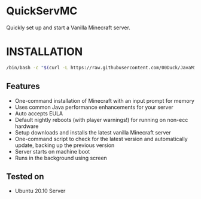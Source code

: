 # QuickServMC

Quickly set up and start a Vanilla Minecraft server.

# INSTALLATION

```bash
/bin/bash -c "$(curl -L https://raw.githubusercontent.com/00Duck/JavaMinecraftScripts/main/install.sh)"
```

## Features
 - One-command installation of Minecraft with an input prompt for memory
 - Uses common Java performance enhancements for your server
 - Auto accepts EULA
 - Default nightly reboots (with player warnings!) for running on non-ecc hardware
 - Setup downloads and installs the latest vanilla Minecraft server
 - One-command script to check for the latest version and automatically update, backing up the previous version
 - Server starts on machine boot
 - Runs in the background using screen

## Tested on
 - Ubuntu 20.10 Server


<!-- ### start.sh

Starts a Minecraft server. Technically not necessary as this command can be added directly to a service, but I found it easier to work with. The service simply calls this file. Add it to the top level in your Minecraft server folder (assumed /srv/minecraft-server).

### warn.sh

Runs once in a crontab to warn users that the server is coming down. Also add in the top level of your Minecraft server folder for convenience.

I added this because I have a crontab that restarts my server every night. I wanted to give users ample time to log out without being randomly disconnected by a reboot.

For reference, the crontab looks like this:

```bash
# m h  dom mon dow   command
20 2 * * * /bin/bash /srv/minecraft-server/warn.sh
30 2 * * * systemctl stop mcserver && /usr/sbin/reboot
```

### versioncheck/run.sh and the versioncheck/version file

Place the entire versioncheck folder in the top level of your Minecraft server folder.

The version file stores the current, last known version of the Minecraft Java server. When run.sh is executed, it downloads the Minecraft server download page in its entirety, parses it for the latest version, and compares to the number in the version file. If there is a mismatch, the script will download the server.jar package, copy your current server.jar to server.jar.old, and move in the new server.jar. It then restarts the Minecraft server.

I'm not sure if this is the best way to go about doing this, and certainly, the script can easily break if/when changes are made to the Minecraft website. I wasn't able to find an API endpoint I could just hit to consistently check for the latest version, so this is what I ended up doing. 

Please note that I am only using this script manually whenever I log into Minecraft and see that a new version is out. While you could technically write a crontab to fire this code automatically at some interval, *THIS IS VERY MUCH FROWNED UPON*. I am not liable for any idiocy on your part for running this script too often and getting yourself in trouble with Microsoft. Use at your own risk.

### mcserver.service

Add this file to /etc/systemd/system/. This is how you're going to start your Minecraft server. Make sure the values set in it correspond to how you have installed your server.

#### To enable at startup

`sudo systemctl enable mcserver`

#### To start

`sudo systemctl start mcserver`

#### To stop

`sudo systemctl stop mcserver`

#### To check status

Either run `systemctl status mcserver`

Or type `screen -r` to resume the background screen session. Please note that, in order to do this, you must be logged in using screen with the same user that is running the service. To exit screen, type `ctrl + a` and then `ctrl + d`. -->